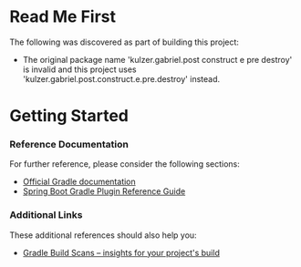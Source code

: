 # Read Me First
The following was discovered as part of building this project:

* The original package name 'kulzer.gabriel.post construct e pre destroy' is invalid and this project uses 'kulzer.gabriel.post.construct.e.pre.destroy' instead.

# Getting Started

### Reference Documentation
For further reference, please consider the following sections:

* [Official Gradle documentation](https://docs.gradle.org)
* [Spring Boot Gradle Plugin Reference Guide](https://docs.spring.io/spring-boot/docs/2.2.6.RELEASE/gradle-plugin/reference/html/)

### Additional Links
These additional references should also help you:

* [Gradle Build Scans – insights for your project's build](https://scans.gradle.com#gradle)

